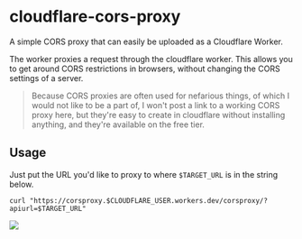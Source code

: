 # cloudflare-cors-proxy

A simple CORS proxy that can easily be uploaded as a Cloudflare Worker.

The worker proxies a request through the cloudflare worker. This allows you to get around CORS restrictions in browsers,
without changing the CORS settings of a server.

> Because CORS proxies are often used for nefarious things, of which I would not like to be a part of, I won't post a
> link to a working CORS proxy here, but they're easy to create in cloudflare without installing anything, and they're
> available on the free tier.

## Usage

Just put the URL you'd like to proxy to where `$TARGET_URL` is in the string below.

`curl "https://corsproxy.$CLOUDFLARE_USER.workers.dev/corsproxy/?apiurl=$TARGET_URL"`


![](https://user-images.githubusercontent.com/1910070/107144320-7a73db00-6908-11eb-9463-c33cccb8e64c.png)
